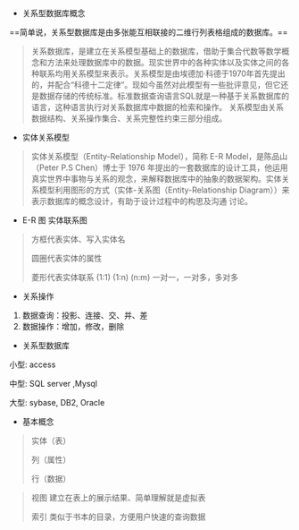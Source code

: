 - 关系型数据库概念

==简单说，关系型数据库是由多张能互相联接的二维行列表格组成的数据库。==

>关系数据库，是建立在关系模型基础上的数据库，借助于集合代数等数学概念和方法来处理数据库中的数据。现实世界中的各种实体以及实体之间的各种联系均用关系模型来表示。关系模型是由埃德加·科德于1970年首先提出的，并配合“科德十二定律”。现如今虽然对此模型有一些批评意见，但它还是数据存储的传统标准。标准数据查询语言SQL就是一种基于关系数据库的语言，这种语言执行对关系数据库中数据的检索和操作。 关系模型由关系数据结构、关系操作集合、关系完整性约束三部分组成。

- 实体关系模型

> 实体关系模型（Entity-Relationship Model），简称 E-R Model，是陈品山（Peter P.S Chen）博士于 1976 年提出的一套数据库的设计工具，他运用真实世界中事物与关系的观念，来解释数据库中的抽象的数据架构。实体关系模型利用图形的方式（实体-关系图（Entity-Relationship Diagram））来表示数据库的概念设计，有助于设计过程中的构思及沟通
> 讨论。 

- E-R 图 实体联系图

> 方框代表实体、写入实体名
>
> 圆圈代表实体的属性
>
> 菱形代表实体联系 (1:1)   (1:n)  (n:m)  一对一，一对多，多对多

- 关系操作

1. 数据查询：投影、连接、交、并、差
2. 数据操作：增加，修改，删除

- 关系型数据库

小型: access

中型: SQL server ,Mysql

大型: sybase, DB2, Oracle

- 基本概念

> 实体（表） 
>
> 列（属性）
>
> 行（数据）

> 视图   建立在表上的展示结果、简单理解就是虚拟表
>
> 索引   类似于书本的目录，方便用户快速的查询数据





